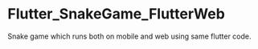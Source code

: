 # Flutter_SnakeGame_FlutterWeb
Snake game which runs both on mobile and web using same flutter code.
